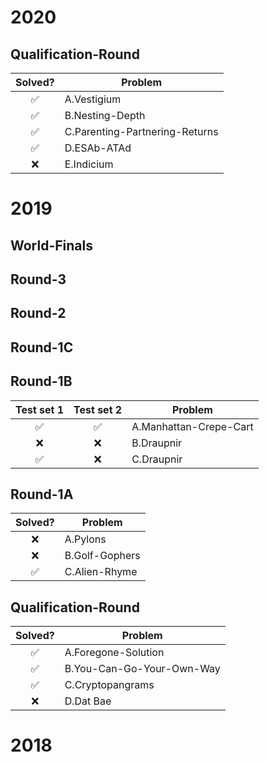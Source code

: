 # 2020

## Qualification-Round

Solved? | Problem
:-----: | ------------
:white_check_mark: | A.Vestigium
:white_check_mark: | B.Nesting-Depth
:white_check_mark: | C.Parenting-Partnering-Returns
:white_check_mark: | D.ESAb-ATAd
:x: | E.Indicium


# 2019

## World-Finals

## Round-3

## Round-2

## Round-1C

## Round-1B

Test set 1 | Test set 2 | Problem
:-----: | :-----: | ------------
:white_check_mark: | :white_check_mark: | A.Manhattan-Crepe-Cart
:x: | :x: | B.Draupnir
:white_check_mark: | :x: | C.Draupnir

## Round-1A

Solved? | Problem
:-----: | ------------
:x: | A.Pylons
:x: | B.Golf-Gophers
:white_check_mark: | C.Alien-Rhyme

## Qualification-Round

Solved? | Problem
:-----: | ------------
:white_check_mark: | A.Foregone-Solution
:white_check_mark: | B.You-Can-Go-Your-Own-Way
:white_check_mark: | C.Cryptopangrams
:x: | D.Dat Bae

# 2018

